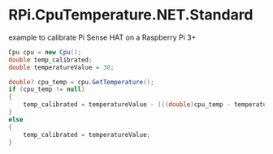 # RPi.CpuTemperature.NET.Standard

example to calibrate Pi Sense HAT on a Raspberry Pi 3+

```C#
Cpu cpu = new Cpu();
double temp_calibrated;
double temperatureValue = 38;

double? cpu_temp = cpu.GetTemperature();
if (cpu_temp != null)
{
    temp_calibrated = temperatureValue - (((double)cpu_temp - temperatureValue) / 0.79);
}
else
{
    temp_calibrated = temperatureValue;
}
```
